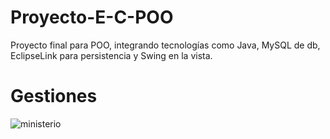 # Proyecto-E-C-POO
Proyecto final para POO, integrando tecnologías como Java, MySQL de db, EclipseLink para persistencia y Swing en la vista.
# Gestiones
![ministerio](C:\Users\Educacion\Downloads\email)
